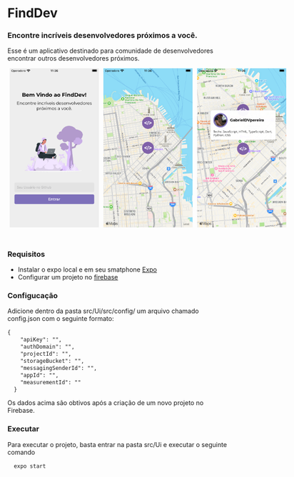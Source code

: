 # FindDev

### Encontre incríveis desenvolvedores próximos a você. 

Esse é um aplicativo destinado para comunidade de desenvolvedores encontrar outros desenvolvedores próximos. 

<div style="display: flex; flex-direction: row; margin: 0 0 50px 0">
  <img src="assets/screen1.png" width="200px" style="margin: 0 5px"/> 
  <img src="assets/screen2.png" width="200px" style="margin: 0 5px"/> 
  <img src="assets/screen3.png" width="200px" style="margin: 0 5px"/> 
</div>



### Requisitos

- Instalar o expo local e em seu smatphone [Expo](https://expo.dev/)
- Configurar um projeto no [firebase](https://firebase.google.com/) 

### Configucação

Adicione dentro da pasta src/Ui/src/config/ um arquivo chamado config.json com o seguinte formato: 

````
{
    "apiKey": "",
    "authDomain": "",
    "projectId": "",
    "storageBucket": "",
    "messagingSenderId": "",
    "appId": "",
    "measurementId": ""
  }
  ````
Os dados acima são obtivos após a criação de um novo projeto no Firebase. 

### Executar

Para executar o projeto, basta entrar na pasta src/Ui e executar o seguinte comando

````
  expo start 
````


